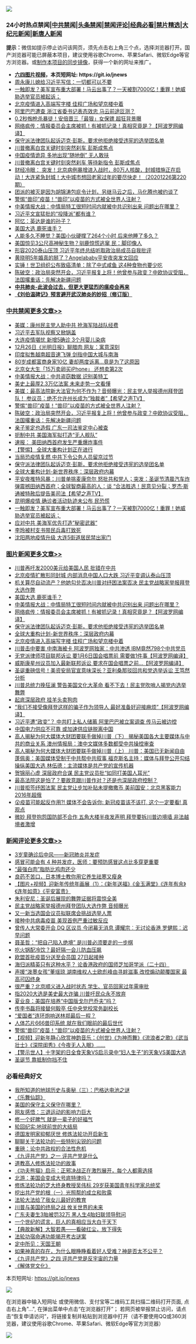 ![](https://raw.githubusercontent.com/fqnews/bnews/master/64photo/fqnews-qr.jpg)

<div id="tt">
<h3>24小时热点禁闻|<a href="#%E4%B8%AD%E5%85%B1%E7%A6%81%E9%97%BB%E6%9B%B4%E5%A4%9A%E6%96%87%E7%AB%A0">中共禁闻</a>|<a href="#%E5%9B%BE%E7%89%87%E6%96%B0%E9%97%BB%E6%9B%B4%E5%A4%9A%E6%96%87%E7%AB%A0">头条禁闻</a>|<a href="#%E6%96%B0%E9%97%BB%E8%AF%84%E8%AE%BA%E6%9B%B4%E5%A4%9A%E6%96%87%E7%AB%A0">禁闻评论|<a href="#%E5%BF%85%E7%9C%8B%E7%BB%8F%E5%85%B8%E5%A5%BD%E6%96%87">经典必看|<a href="/video.md#%E7%A6%81%E7%89%87%E7%B2%BE%E9%80%89">禁片精选</a>|<a href="https://github.com/fqnews/djy/blob/master/gb/nf1351518.md#1">大纪元新闻</a>|<a href="https://github.com/fqnews/ntdtv/blob/master/gb/prog204.md#1">新唐人新闻</a></h3>
<div><b>提示：</b>微信如提示停止访问该网页，须先点击右上角三个点，选择浏览器打开。国产浏览器可能已屏蔽本项目，建议使用谷歌Chrome、苹果Safari、微软Edge等官方浏览器。或<a href="https://github.com/fqnews/bnews/blob/master/%E5%88%B6%E4%BD%9Cgit%E7%A6%81%E9%97%BB%E9%95%9C%E5%83%8F.md">制作本项目的同步镜像</a>，获得一个新的网址来推广。</div>
<ul>
<li><b><a href="http://d1.bdrive.tk/64.mp4" target="_blank">六四图片视频</a>，本页短网址: https://git.io/jnews</b></li>
<li><a href="/cbnews/20201226/1455135.md">周永康儿媳给习近平写信：一切都可以不要</a></li>
<li><a href="/cbnews/20201226/1455284.md">一触即发？美军宣布重大部署！马云出事了？一天被割7000亿！重罪！她威胁选举官员被起诉；</a></li>
<li><a href="/topimagenews/20201226/1455110.md">北京疫情进入高端写字楼 佳程广场和望京楼中着</a></li>
<li><a href="/headline/20201226/1455197.md">阿里巴巴遭查 浙江省委书记表态效忠 马云前途叵测？</a></li>
<li><a href="/cnnews/20201226/1455123.md">0.2秒掏枪杀暴徒！安倍晋三「最狠」女保镖 超狂背景曝</a></li>
<li><a href="/topimagenews/20201226/1455399.md">网络疯传：情报委员会主席被抓！有被抓记录！真相究竟是？【阿波罗网编译】</a></li>
<li><a href="/comments/20201226/1455363.md">保守派法律团队起诉迈克·彭斯，要求他拒绝接受违宪的选举团名单</a></li>
<li><a href="/cnnews/20201226/1455462.md">川普撤离白宫关键时刻突然刹车 彭斯成焦点</a></li>
<li><a href="/cbnews/20201226/1455111.md">中国疫情诡异 多地出现“随地倒” 无人敢扶</a></li>
<li><a href="/comments/20201226/1455288.md">川普撤离白宫关键时刻突然刹车 等待新指令 彭斯成焦点</a></li>
<li><a href="/bannedvideo/20201226/1455421.md">财经冷眼： 突发！北京病例暴增进入战时，80万人核酸，封城措施正在启动！大连紧急封城！大中城市想回老家过年的要尽快走！（20201226第220期）</a></li>
<li><a href="/bannedvideo/20201226/1455357.md">团派的被灭是因为胡锦涛包庇令计划，另继马云之后，马化腾也被约谈了</a></li>
<li><a href="/comments/20201226/1455388.md">警惕“兽印”疫苗！“兽印”以疫苗的方式被全世界人注射？</a></li>
<li><a href="/topimagenews/20201226/1455400.md">中美情报大战：中情局特工很短时间内就被中共识别出来 问题出在哪里？</a></li>
<li><a href="/cnnews/20201226/1455445.md">习近平文宣猛批的“投降派”都有谁？</a></li>
<li><a href="/cnnews/20201226/1455435.md">阿忆：英达是谁的孙子？</a></li>
<li><a href="/topimagenews/20201226/1455443.md">美国大选 鹿死谁手？</a></li>
<li><a href="/health/20201226/1455251.md">人能多久不睡觉？美国小伙硬撑了264个小时 后来他睡了多久？</a></li>
<li><a href="/cnnews/20201226/1455120.md">美国惊见3公尺高神秘生物？驯鹿惊慌逃窜 民：脚印像人</a></li>
<li><a href="/cnnews/hknews/20201226/1455164.md">形容2020泰山压顶 习近平年终总结听取政治局成员自我批评</a></li>
<li><a href="/yule/20201226/1455237.md">黄晓明5年婚真的掰了？Angelababy平安夜突发文回应</a></li>
<li><a href="/health/20201226/1455227.md">实锤！世卫组织公布致癌清单：除了中式咸鱼 这4种食物也要少吃</a></li>
<li><a href="/cbnews/20201226/1455474.md">陈破空：政治局突然开会，习近平报复上将！他曾参与政变？中欧协议受阻，法国撂重话：先解决新疆问题</a></li>
<li><b><a href="/comments/20200211/1275071.md" target="_blank">中共肺炎-此波会过去，但更大更猛烈的瘟疫会再来</a></b></li>
<li><b><a href="/comments/20200207/1272816.md" target="_blank">《刘伯温碑记》预言避开武汉肺炎的妙招（修订版）</a></b></li>
</ul>
</div>

<div class="catlist">
<h3><a href="/cbnews/" target="_blank">中共禁闻</a><span><a href="/cbnews/" target="_blank" rel="nofollow">更多文章>></a></span></h3>
<ul>
<li><a href="/cbnews/20201227/1455635.md" target="_blank">美媒：康州民主党人助中共 抢海军陆战队经费</a></li>
<li><a href="/cbnews/20201227/1455634.md" target="_blank">习近平去军队视察又掀锅盖</a></li>
<li><a href="/cbnews/20201227/1455633.md" target="_blank">大连疫情堪忧 新增5确诊 3个月婴儿染病</a></li>
<li><a href="/cbnews/20201227/1455632.md" target="_blank">12月26日《光明日报》聊腊肉 网友：寓意深刻</a></li>
<li><a href="/cbnews/20201227/1455624.md" target="_blank">印度拟售越南超音速飞弹 剑指中国大城与南海</a></li>
<li><a href="/cbnews/20201227/1455623.md" target="_blank">80岁成都富商身家10亿 妻却两度诉离…竟是为了这原因</a></li>
<li><a href="/cbnews/20201227/1455622.md" target="_blank">北京女大生「15万卖卵买iPhone」 还想卖第2次</a></li>
<li><a href="/cbnews/20201226/1455560.md" target="_blank">中美情报大战：中共盗窃数据 识别美特工</a></li>
<li><a href="/cbnews/20201226/1455509.md" target="_blank">美史上最厚2.3万亿法案 未来走势一文看懂</a></li>
<li><a href="/cbnews/20201226/1455495.md" target="_blank">美媒：最高法院新大法官为何不作为？音频曝光：民主党人举报德州拜登团队！ 参议员：绝不允许州长成为“独裁者”【希望之声TV】</a></li>
<li><a href="/comments/20201226/1455388.md" target="_blank">警惕“兽印”疫苗！“兽印”以疫苗的方式被全世界人注射？</a></li>
<li><a href="/cbnews/20201226/1455474.md" target="_blank">陈破空：政治局突然开会，习近平报复上将！他曾参与政变？中欧协议受阻，法国撂重话：先解决新疆问题</a></li>
<li><a href="/cbnews/20201226/1455429.md" target="_blank">亲子鉴定也造假 广东一司法鉴定中心被查</a></li>
<li><a href="/cbnews/20201226/1455410.md" target="_blank">扼制中共 美国海军拟打造“无人舰队”</a></li>
<li><a href="/cbnews/20201226/1455404.md" target="_blank">速报： 美田纳西首府发生严重爆炸事件</a></li>
<li><a href="/comments/20201226/1455369.md" target="_blank">【警惕】 全球大重构计划正在进行</a></li>
<li><a href="/cbnews/20201226/1455367.md" target="_blank">当局恐疫情复燃 中共下令公务人员留京过节</a></li>
<li><a href="/comments/20201226/1455363.md" target="_blank">保守派法律团队起诉迈克·彭斯，要求他拒绝接受违宪的选举团名单</a></li>
<li><a href="/comments/20201226/1455351.md" target="_blank">全球大重构计划-新世界秩序：深层政府内幕</a></li>
<li><a href="/cbnews/20201226/1455333.md" target="_blank">平安夜推特风暴：川普单挑麦康奈尔 怒批共和党人；突发：圣诞节清晨汽车炸弹震撼田纳西首府；全球智商最高的人：谈 “合法胜选！民意见分裂；罗杰‧斯通被特赦后提告美司法【希望之声TV】</a></li>
<li><a href="/cbnews/20201226/1455293.md" target="_blank">昆明爆疫情 确诊者活动轨迹未公布 民恐慌</a></li>
<li><a href="/cbnews/20201226/1455284.md" target="_blank">一触即发？美军宣布重大部署！马云出事了？一天被割7000亿！重罪！她威胁选举官员被起诉；</a></li>
<li><a href="/cbnews/20201226/1455268.md" target="_blank">应对中共 美海军优先打造&#8221;秘密武器&#8221;</a></li>
<li><a href="/cbnews/20201226/1455246.md" target="_blank">李玲被村支书带民兵毒打致死</a></li>
<li><a href="/cbnews/20201226/1455225.md" target="_blank">沈阳两地疫情升级 大连5街道居民禁出家门</a></li>

</ul>
</div>
<div class="catlist">
<h3><a href="/topimagenews/" target="_blank">图片新闻</a><span><a href="/topimagenews/" target="_blank" rel="nofollow">更多文章>></a></span></h3>
<ul>
<li><a href="/topimagenews/20201227/1455621.md" target="_blank">川普再吁发2000美元给美国人民 批错在中共</a></li>
<li><a href="/topimagenews/20201227/1455617.md" target="_blank">北京疫情扩散形同封城 内部消息中国人口大跌 习近平变调认泰山压顶</a></li>
<li><a href="/topimagenews/20201227/1455607.md" target="_blank">机关算尽自动流产？他她勾兑否决川普对纾困法案否决 民主党战略家举报拜登大选作弊</a></li>
<li><a href="/topimagenews/20201226/1455443.md" target="_blank">美国大选 鹿死谁手？</a></li>
<li><a href="/topimagenews/20201226/1455400.md" target="_blank">中美情报大战：中情局特工很短时间内就被中共识别出来 问题出在哪里？</a></li>
<li><a href="/topimagenews/20201226/1455399.md" target="_blank">网络疯传：情报委员会主席被抓！有被抓记录！真相究竟是？【阿波罗网编译】</a></li>
<li><a href="/comments/20201226/1455363.md" target="_blank">保守派法律团队起诉迈克·彭斯，要求他拒绝接受违宪的选举团名单</a></li>
<li><a href="/comments/20201226/1455351.md" target="_blank">全球大重构计划-新世界秩序：深层政府内幕</a></li>
<li><a href="/topimagenews/20201226/1455110.md" target="_blank">北京疫情进入高端写字楼 佳程广场和望京楼中着</a></li>
<li><a href="/topimagenews/20201226/1455090.md" target="_blank">川普击中要害 中南海被卡 阿波罗网独家：中共渗透 IBM竟然798个中共党员</a></li>
<li><a href="/topimagenews/20201226/1455038.md" target="_blank">无党派律师项目联邦诉讼 要1月6日国会唱票前 需要做1件事【阿波罗网编译】</a></li>
<li><a href="/topimagenews/20201226/1455006.md" target="_blank">威斯康星州议员加入最新联邦诉讼 要求在国会唱票之前…【阿波罗网编译】</a></li>
<li><a href="/topimagenews/20201225/1454985.md" target="_blank">圣诞重磅信号！美资安局官宣意味深长？亚利桑那驳回共和党选举诉讼 王笃然分析</a></li>
<li><a href="/topimagenews/20201225/1454916.md" target="_blank">川普总统力挽狂澜 警告美国文化大革命 看不下去！民主党吹哨人揭党内选举舞弊</a></li>
<li><a href="/topimagenews/20201225/1454859.md" target="_blank">起底深层政府 挂羊头卖狗肉</a></li>
<li><a href="/topimagenews/20201225/1454796.md" target="_blank">“我们不接受像拜登这样的骗子作为领导人 最好准备好迎接麻烦”【阿波罗网编译】</a></li>
<li><a href="/topimagenews/20201225/1454521.md" target="_blank">习近平遭“政变”？ 中共盯上私人储蓄 阿里巴巴被立案调查 传马云被边控</a></li>
<li><a href="/topimagenews/20201225/1454486.md" target="_blank">中国电力供应不可靠 或加速供应链脱离中国</a></li>
<li><a href="/comments/20201225/1454455.md" target="_blank">高人揭秘为何大媒体大财团要联手做掉川普（下） 揭秘美国各大主要媒体与中共的商业关系 澳州情报局：澳中文媒体多数都受中共操控审查</a></li>
<li><a href="/comments/20201225/1454454.md" target="_blank">高人揭秘为何大媒体大财团要联手做掉川普（上） 川普：美国已无新闻自由 蓬佩奥：美国媒体受制于中共帮中共叙事 福克斯名主持：媒体与拜登公开勾结操纵美国大选 林伍德：主流媒体是共产党的宣传机器</a></li>
<li><a href="/topimagenews/20201225/1454420.md" target="_blank">贺锦丽心虚 深层政府合谋 民主党议员批“如同打美国人耳光”</a></li>
<li><a href="/topimagenews/20201224/1454350.md" target="_blank">最高法院这是怕了？要故意跟川普作对？还是也深层政府控制？</a></li>
<li><a href="/topimagenews/20201224/1454290.md" target="_blank">川普拒签纾困法案 民主党让步加补贴未提撤撒币 美前国安：北京黑客能力2016年超俄</a></li>
<li><a href="/comments/20201224/1454267.md" target="_blank">😲疫苗可能起反作用?! 媒体不会告诉你: 新冠疫苗该不该打, 这个一定要看! 真观点</a></li>
<li><a href="/topimagenews/20201224/1454264.md" target="_blank">微妙 拜登抱怨国防部不合作 五角大楼半夜发声明 拜登要拆川普边境墙 非法越境者激增</a></li>

</ul>
</div>
<div class="catlist">
<h3><a href="/comments/" target="_blank">新闻评论</a><span><a href="/comments/" target="_blank" rel="nofollow">更多文章>></a></span></h3>
<ul>
<li><a href="/comments/20201227/1455642.md" target="_blank">3岁童确诊后中风——新冠肺炎并发症</a></li>
<li><a href="/comments/20201227/1455641.md" target="_blank">感冒可能会有 4 种并发症，医师：要预防感冒这点比多穿更重要</a></li>
<li><a href="/comments/20201227/1455640.md" target="_blank">“最强白肉”脂肪比鸡肉还少</a></li>
<li><a href="/comments/20201227/1455639.md" target="_blank">良药不苦口，日本博士教你用它养生祛寒又瘦身</a></li>
<li><a href="/comments/20201227/1455628.md" target="_blank">【图片+视频】迎新年传统年画展（1）：《新年送福》《金玉满堂》《连年有余》《连年如意》《平安富贵》</a></li>
<li><a href="/comments/20201227/1455615.md" target="_blank">朱利安尼：圣诞后展现的舞弊证据将震惊全美</a></li>
<li><a href="/comments/20201227/1455614.md" target="_blank">民主党战略家举报德州拜登团队大选作弊 音频曝光</a></li>
<li><a href="/comments/20201227/1455612.md" target="_blank">又一新当选国会议员拟联席会挑战选举人票</a></li>
<li><a href="/comments/20201227/1455604.md" target="_blank">接种中共病毒疫苗 美现首例严重过敏反应</a></li>
<li><a href="/comments/20201227/1455603.md" target="_blank">曾传人大常委开会 DQ 区议员 今闭幕无消息 谭耀宗︰无讨论香港 罗健熙︰迟早问题</a></li>
<li><a href="/comments/20201227/1455602.md" target="_blank">聂圣哲：“把自己陷入绝境” 是川普必须要走的一步棋</a></li>
<li><a href="/comments/20201227/1455588.md" target="_blank">吃火锅配冷饮？最好隔一会儿防血压飙</a></li>
<li><a href="/comments/20201227/1455586.md" target="_blank">欧盟首批疫苗分送至会员国 27日起接种</a></li>
<li><a href="/comments/20201227/1455565.md" target="_blank">海归派精英只有这种水平？ 论香港政府的国师芝加哥学派（二十四）</a></li>
<li><a href="/comments/20201227/1455564.md" target="_blank">声援“泼墨女孩”董瑶琼 湖南维权人士欧彪峰由寻衅滋事 改控煽动颠覆国家 最高可囚终身</a></li>
<li><a href="/comments/20201227/1455561.md" target="_blank">很严重？北京顺义进入战时状态 学生、官员回家过年需审批</a></li>
<li><a href="/comments/20201226/1455557.md" target="_blank">指2020大选是美史最大诈骗 川普吁民众永不放弃</a></li>
<li><a href="/comments/20201226/1455549.md" target="_blank">夏业良：美国在培养“中国版戈尔巴乔夫”吗？</a></li>
<li><a href="/comments/20201226/1455531.md" target="_blank">传李书磊将接替何毅亭 任中央党校常务副校长</a></li>
<li><a href="/comments/20201226/1455506.md" target="_blank">“爱国者”连环炮响送林郑最后一程？</a></li>
<li><a href="/comments/20201226/1455384.md" target="_blank">人体芯片666兽印系统 就在我们眼前的最后世代</a></li>
<li><a href="/comments/20201226/1455388.md" target="_blank">警惕“兽印”疫苗！“兽印”以疫苗的方式被全世界人注射？</a></li>
<li><a href="/comments/20201226/1455481.md" target="_blank">【视频】迎新年静心欣赏神韵音乐：《创世》《为神而舞》《流浪者之歌》《武当壮士》《深院闺秀》《今夜无人入眠》……</a></li>
<li><a href="/comments/20201226/1455390.md" target="_blank">【警示世人】十字架的日全食天象VS启示录中“妇人生子”的天象VS美国大选</a></li>
<li><a href="/comments/20201226/1455470.md" target="_blank">圣诞节 靠抵制你挡不住</a></li>

</ul>
</div>

<div class="catlist">
<h3>必看经典好文</h3>
<ul>
<li><a href="/tculture/xiulian/20170726/797589.md" target="_blank">我所知道的地球历史与奥秘（三）：巴格达电池之谜</a></li>
<li><a href="/comments/20200527/783191.md" target="_blank">《乐舞仙踪》</a></li>
<li><a href="/lifebaike/20200520/1331379.md" target="_blank">美国的保守主义保守在哪里？</a></li>
<li><a href="/cbnews/20200126/1265515.md" target="_blank">网友感悟：三退运动的影响力巨大</a></li>
<li><a href="/funmedia/20200713/1359909.md" target="_blank">修一个好脾气 就是一辈子的好福气</a></li>
<li><a href="/comments/20200920/582873.md" target="_blank">轮回纪实:地球前世的大结局</a></li>
<li><a href="/comments/20200722/1364497.md" target="_blank">德国发明家抑郁厌世 修炼法轮功开启新生</a></li>
<li><a href="/comments/20190417/1114875.md" target="_blank">聊聊关于法轮功的一些特别尖锐的问题</a></li>
<li><a href="/comments/20200705/783271.md" target="_blank">重磅：论中共政权的合法性危机</a></li>
<li><a href="/bookonline/20131116/201056.md" target="_blank">《九评共产党》之一 评共产党是什么</a></li>
<li><a href="/comments/20200805/1375080.md" target="_blank">道教高人修炼法轮功的故事</a></li>
<li><a href="/comments/20200308/1290182.md" target="_blank">《功夫熊猫》启示：正邪决战正在激烈展开，每个人都需选择</a></li>
<li><a href="/comments/20200712/1359488.md" target="_blank">北游：美国会变成大号底特律吗？</a></li>
<li><a href="/comments/20190517/1129285.md" target="_blank">修炼法轮功的芝大终身教授吴伟标 29岁获美国青年科学家总统奖</a></li>
<li><a href="/comments/20200629/1352460.md" target="_blank">挖出共产党的根（一）光照帮的成立和败露</a></li>
<li><a href="/cbnews/20200516/1329218.md" target="_blank">法轮大法给了我女儿最好的教育</a></li>
<li><a href="/comments/20200908/1392488.md" target="_blank">川普与美国的终局之战 攸关世界的未来</a></li>
<li><a href="/cbnews/20200611/1343037.md" target="_blank">广东夫妻生3胎被罚32万 黑人生4胎妇联领导慰问</a></li>
<li><a href="/comments/20200621/1348067.md" target="_blank">一个世纪的谎言，巨人的真相应当大白于天下</a></li>
<li><a href="/comments/20201217/1449706.md" target="_blank">【典故新解】大智若愚——看破红尘，放下得失</a></li>
<li><a href="/tculture/20121025/73079.md" target="_blank">法轮功宿命通功能揭开考古谜案</a></li>
<li><a href="/tculture/xiulian/20151111/470021.md" target="_blank">定中所见：天国王朝</a></li>
<li><a href="/comments/20200623/1346844.md" target="_blank">如果神真的存在，为什么眼睁睁看着好人受难？神是否太不公平？</a></li>
<li><a href="/bookonline/20131116/201053.md" target="_blank">《九评共产党》之四 评共产党是反宇宙的力量</a></li>
<li><a href="/bookwiki/20130610/138400.md" target="_blank">《解体党文化》</a></li>

</ul>
</div>

本页短网址: https://git.io/jnews

![](https://raw.githubusercontent.com/fqnews/bnews/master/64photo/fqnews-qr.jpg)

在浏览器中输入短网址 或使用微信、支付宝等二维码工具扫描二维码打开页面, 点击右上角"...", 在弹出菜单中点击“在浏览器打开”； 若网页被举报禁止访问，请点击“恢复申请访问”，将链接复制并粘贴到浏览器中打开（请不要使用QQ或360浏览器，建议使用谷歌Chrome、苹果Safari、微软Edge等官方浏览器）

![](https://raw.githubusercontent.com/fqnews/bnews/master/64photo/wx.jpg)